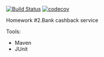 [![Build Status](https://travis-ci.org/ITParkSergeyKolupaev/02.BankCashbackService.svg?branch=master)](https://travis-ci.org/ITParkSergeyKolupaev/02.BankCashbackService) [![codecov](https://codecov.io/gh/ITParkSergeyKolupaev/02.BankCashbackService/branch/master/graph/badge.svg)](https://codecov.io/gh/ITParkSergeyKolupaev/02.BankCashbackService)

Homework #2.Bank cashback service	

Tools:
* Maven
* JUnit